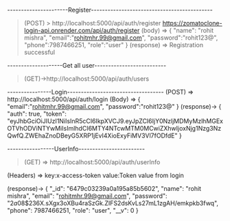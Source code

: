 ----------------------Register--------------------------------------------
> (POST) > http://localhost:5000/api/auth/register
           https://zomatoclone-login-api.onrender.com/api/auth/register
(body) => { 
    "name": "rohit mishra",
    "email":"rohitmhr.99@gmail.com",
    "password":"rohit123@",
    "phone":7987466251,
    "role":"user"
}
(response) => Registration successful

--------------------Get all user--------------------------
>(GET)->http://localhost:5000/api/auth/users

----------------Login-----------------------------------
(POST) => http://localhost:5000/api/auth/login
(Body) => {
    "email":"rohitmhr.99@gmail.com",
    "password":"rohit123@"
} 
(response)-> { "auth": true,
    "token": "eyJhbGciOiJIUzI1NiIsInR5cCI6IkpXVCJ9.eyJpZCI6IjY0NzljMDMyMzlhMGExOTVhODViNTYwMiIsImlhdCI6MTY4NTcwMTM0MCwiZXhwIjoxNjg1Nzg3NzQwfQ.ZWEhaZnoDBeyG5XRP1jEvI4XioExyFiMV3Vl7fODfdE"
} 

-----------------UserInfo------------------------
>(GET) => http://localhost:5000/api/auth/userInfo

(Headers) => key:x-access-token value:Token value from login

(response)-> {
    "_id": "6479c03239a0a195a85b5602",
    "name": "rohit mishra",
    "email": "rohitmhr.99@gmail.com",
    "password": "$2a$08$236X.sXgx3oXBu4raSzGk.ZIFS2dsKvLs27mL1zgAH/emkpkb3fwq",
    "phone": 7987466251,
    "role": "user",
    "__v": 0
}